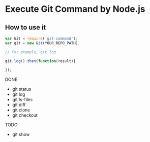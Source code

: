 # Execute Git Command by Node.js

## How to use it

```js
var Git = require('git-command');
var git = new Git(YOUR_REPO_PATH);

// For example, git log

git.log().then(function(result){
  
});

```

DONE

* git status
* git log
* git ls-files
* git diff
* git clone
* git checkout

TODO
* git show


